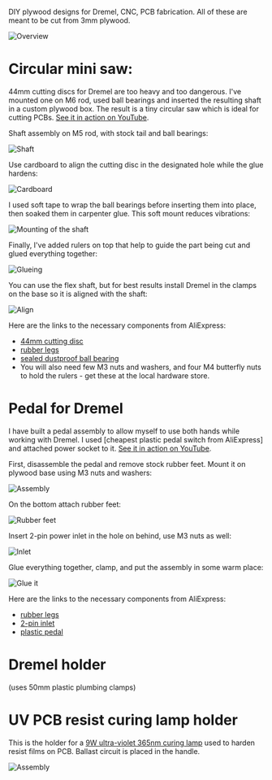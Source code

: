 DIY plywood designs for Dremel, CNC, PCB fabrication. All of these are meant to be cut from 3mm plywood.

![Overview](https://github.com/Bougakov/Plywood/blob/master/images/all.jpg?raw=true)

# Circular mini saw:

44mm cutting discs for Dremel are too heavy and too dangerous. I've mounted one on M6 rod, used ball bearings and inserted the resulting shaft in a custom plywood box. The result is a tiny circular saw which is ideal for cutting PCBs. [See it in action on YouTube](http://www.youtube.com/watch?v=lyNd7t795UE "Dremel micro saw cuts a PCB").

Shaft assembly on M5 rod, with stock tail and ball bearings:

![Shaft](https://github.com/Bougakov/Plywood/blob/master/images/saw-shaft.jpg?raw=true)

Use cardboard to align the cutting disc in the designated hole while the glue hardens:

![Cardboard](https://github.com/Bougakov/Plywood/blob/master/images/saw-blademount.jpg?raw=true)

I used soft tape to wrap the ball bearings before inserting them into place, then soaked them in carpenter glue. This soft mount reduces vibrations:

![Mounting of the shaft](https://github.com/Bougakov/Plywood/blob/master/images/saw-assembly.jpg)

Finally, I've added rulers on top that help to guide the part being cut and glued everything together:

![Glueing](https://github.com/Bougakov/Plywood/blob/master/images/saw-glue.jpg)

You can use the flex shaft, but for best results install Dremel in the clamps on the base so it is aligned with the shaft:

![Align](https://github.com/Bougakov/Plywood/blob/master/images/saw-oneaxis.jpg?raw=true)

Here are the links to the necessary components from AliExpress:

* [44mm cutting disc](https://letyshops.com/r/aliexpress-m9intrgq4k08g)
* [rubber legs](https://letyshops.com/r/aliexpress-m9intrgr468k8)
* [sealed dustproof ball bearing](https://letyshops.com/r/aliexpress-m9intrgq568og)
* You will also need few M3 nuts and washers, and four M4 butterfly nuts to hold the rulers - get these at the local hardware store. 

# Pedal for Dremel

I have built a pedal assembly to allow myself to use both hands while working with Dremel. I used [cheapest plastic pedal switch from AliExpress] and attached power socket to it. [See it in action on YouTube](https://www.youtube.com/watch?v=IyDY4anWHEY).

First, disassemble the pedal and remove stock rubber feet. Mount it on plywood base using M3 nuts and washers:

![Assembly](https://github.com/Bougakov/Plywood/blob/master/images/pedal-assembly.jpg?raw=true)

On the bottom attach rubber feet:

![Rubber feet](https://github.com/Bougakov/Plywood/blob/master/images/pedal-bottom-assembled.jpg?raw=true)

Insert 2-pin power inlet in the hole on behind, use M3 nuts as well:

![Inlet](https://github.com/Bougakov/Plywood/blob/master/images/pedal-behind.jpg?raw=true)

Glue everything together, clamp, and put the assembly in some warm place:

![Glue it](https://github.com/Bougakov/Plywood/blob/master/images/pedal-warmth.jpg?raw=true)

Here are the links to the necessary components from AliExpress:

* [rubber legs](https://letyshops.com/r/aliexpress-m9intrgr468k8)
* [2-pin inlet](https://letyshops.com/r/aliexpress-m9intrgr02ogk)
* [plastic pedal](https://letyshops.com/r/aliexpress-m9intrgqznk0s)

# Dremel holder 

(uses 50mm plastic plumbing clamps)

# UV PCB resist curing lamp holder

This is the holder for a [9W ultra-violet 365nm curing lamp](https://letyshops.com/r/aliexpress-m9intrgr28g84) used to harden resist films on PCB. Ballast circuit is placed in the handle.

![Assembly](https://github.com/Bougakov/Plywood/blob/master/images/uv-bottom.jpg?raw=true)
